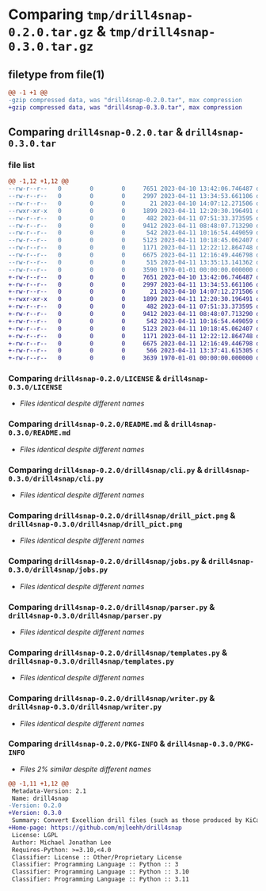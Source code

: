 # Comparing `tmp/drill4snap-0.2.0.tar.gz` & `tmp/drill4snap-0.3.0.tar.gz`

## filetype from file(1)

```diff
@@ -1 +1 @@
-gzip compressed data, was "drill4snap-0.2.0.tar", max compression
+gzip compressed data, was "drill4snap-0.3.0.tar", max compression
```

## Comparing `drill4snap-0.2.0.tar` & `drill4snap-0.3.0.tar`

### file list

```diff
@@ -1,12 +1,12 @@
--rw-r--r--   0        0        0     7651 2023-04-10 13:42:06.746487 drill4snap-0.2.0/LICENSE
--rw-r--r--   0        0        0     2997 2023-04-11 13:34:53.661106 drill4snap-0.2.0/README.md
--rw-r--r--   0        0        0       21 2023-04-10 14:07:12.271506 drill4snap-0.2.0/drill4snap/__init__.py
--rwxr-xr-x   0        0        0     1899 2023-04-11 12:20:30.196491 drill4snap-0.2.0/drill4snap/cli.py
--rw-r--r--   0        0        0      482 2023-04-11 07:51:33.373595 drill4snap-0.2.0/drill4snap/devices.py
--rw-r--r--   0        0        0     9412 2023-04-11 08:48:07.713290 drill4snap-0.2.0/drill4snap/drill_pict.png
--rw-r--r--   0        0        0      542 2023-04-11 10:16:54.449059 drill4snap-0.2.0/drill4snap/jobs.py
--rw-r--r--   0        0        0     5123 2023-04-11 10:18:45.062407 drill4snap-0.2.0/drill4snap/parser.py
--rw-r--r--   0        0        0     1171 2023-04-11 12:22:12.864748 drill4snap-0.2.0/drill4snap/templates.py
--rw-r--r--   0        0        0     6675 2023-04-11 12:16:49.446798 drill4snap-0.2.0/drill4snap/writer.py
--rw-r--r--   0        0        0      515 2023-04-11 13:35:13.141362 drill4snap-0.2.0/pyproject.toml
--rw-r--r--   0        0        0     3590 1970-01-01 00:00:00.000000 drill4snap-0.2.0/PKG-INFO
+-rw-r--r--   0        0        0     7651 2023-04-10 13:42:06.746487 drill4snap-0.3.0/LICENSE
+-rw-r--r--   0        0        0     2997 2023-04-11 13:34:53.661106 drill4snap-0.3.0/README.md
+-rw-r--r--   0        0        0       21 2023-04-10 14:07:12.271506 drill4snap-0.3.0/drill4snap/__init__.py
+-rwxr-xr-x   0        0        0     1899 2023-04-11 12:20:30.196491 drill4snap-0.3.0/drill4snap/cli.py
+-rw-r--r--   0        0        0      482 2023-04-11 07:51:33.373595 drill4snap-0.3.0/drill4snap/devices.py
+-rw-r--r--   0        0        0     9412 2023-04-11 08:48:07.713290 drill4snap-0.3.0/drill4snap/drill_pict.png
+-rw-r--r--   0        0        0      542 2023-04-11 10:16:54.449059 drill4snap-0.3.0/drill4snap/jobs.py
+-rw-r--r--   0        0        0     5123 2023-04-11 10:18:45.062407 drill4snap-0.3.0/drill4snap/parser.py
+-rw-r--r--   0        0        0     1171 2023-04-11 12:22:12.864748 drill4snap-0.3.0/drill4snap/templates.py
+-rw-r--r--   0        0        0     6675 2023-04-11 12:16:49.446798 drill4snap-0.3.0/drill4snap/writer.py
+-rw-r--r--   0        0        0      566 2023-04-11 13:37:41.615305 drill4snap-0.3.0/pyproject.toml
+-rw-r--r--   0        0        0     3639 1970-01-01 00:00:00.000000 drill4snap-0.3.0/PKG-INFO
```

### Comparing `drill4snap-0.2.0/LICENSE` & `drill4snap-0.3.0/LICENSE`

 * *Files identical despite different names*

### Comparing `drill4snap-0.2.0/README.md` & `drill4snap-0.3.0/README.md`

 * *Files identical despite different names*

### Comparing `drill4snap-0.2.0/drill4snap/cli.py` & `drill4snap-0.3.0/drill4snap/cli.py`

 * *Files identical despite different names*

### Comparing `drill4snap-0.2.0/drill4snap/drill_pict.png` & `drill4snap-0.3.0/drill4snap/drill_pict.png`

 * *Files identical despite different names*

### Comparing `drill4snap-0.2.0/drill4snap/jobs.py` & `drill4snap-0.3.0/drill4snap/jobs.py`

 * *Files identical despite different names*

### Comparing `drill4snap-0.2.0/drill4snap/parser.py` & `drill4snap-0.3.0/drill4snap/parser.py`

 * *Files identical despite different names*

### Comparing `drill4snap-0.2.0/drill4snap/templates.py` & `drill4snap-0.3.0/drill4snap/templates.py`

 * *Files identical despite different names*

### Comparing `drill4snap-0.2.0/drill4snap/writer.py` & `drill4snap-0.3.0/drill4snap/writer.py`

 * *Files identical despite different names*

### Comparing `drill4snap-0.2.0/PKG-INFO` & `drill4snap-0.3.0/PKG-INFO`

 * *Files 2% similar despite different names*

```diff
@@ -1,11 +1,12 @@
 Metadata-Version: 2.1
 Name: drill4snap
-Version: 0.2.0
+Version: 0.3.0
 Summary: Convert Excellion drill files (such as those produced by KiCad) into G-Code for SnapMaker CNC usage
+Home-page: https://github.com/mjleehh/drill4snap
 License: LGPL
 Author: Michael Jonathan Lee
 Requires-Python: >=3.10,<4.0
 Classifier: License :: Other/Proprietary License
 Classifier: Programming Language :: Python :: 3
 Classifier: Programming Language :: Python :: 3.10
 Classifier: Programming Language :: Python :: 3.11
```

